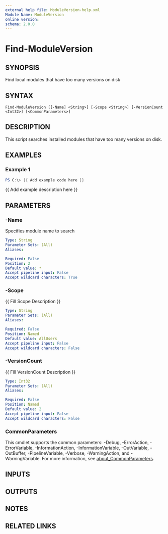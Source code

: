 ```yaml
---
external help file: ModuleVersion-help.xml
Module Name: ModuleVersion
online version:
schema: 2.0.0
---
```


# Find-ModuleVersion

## SYNOPSIS
Find local modules that have too many versions on disk

## SYNTAX

```
Find-ModuleVersion [[-Name] <String>] [-Scope <String>] [-VersionCount <Int32>] [<CommonParameters>]
```

## DESCRIPTION
This script searches installed modules that have too many versions on disk.

## EXAMPLES

### Example 1
```powershell
PS C:\> {{ Add example code here }}
```

{{ Add example description here }}

## PARAMETERS

### -Name
Specifies module name to search

```yaml
Type: String
Parameter Sets: (All)
Aliases:

Required: False
Position: 2
Default value: *
Accept pipeline input: False
Accept wildcard characters: True
```

### -Scope
{{ Fill Scope Description }}

```yaml
Type: String
Parameter Sets: (All)
Aliases:

Required: False
Position: Named
Default value: AllUsers
Accept pipeline input: False
Accept wildcard characters: False
```

### -VersionCount
{{ Fill VersionCount Description }}

```yaml
Type: Int32
Parameter Sets: (All)
Aliases:

Required: False
Position: Named
Default value: 2
Accept pipeline input: False
Accept wildcard characters: False
```

### CommonParameters
This cmdlet supports the common parameters: -Debug, -ErrorAction, -ErrorVariable, -InformationAction, -InformationVariable, -OutVariable, -OutBuffer, -PipelineVariable, -Verbose, -WarningAction, and -WarningVariable. For more information, see [about_CommonParameters](http://go.microsoft.com/fwlink/?LinkID=113216).

## INPUTS

## OUTPUTS

## NOTES

## RELATED LINKS
